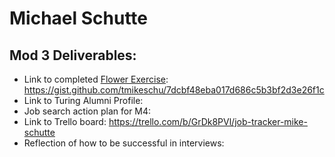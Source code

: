 # Michael Schutte

## Mod 3 Deliverables:

* Link to completed [Flower Exercise](https://github.com/turingschool/professional_skills/blob/master/files/Career%20Unit%20-%20The%20Flower%20Diagram.pdf): https://gist.github.com/tmikeschu/7dcbf48eba017d686c5b3bf2d3e26f1c
* Link to Turing Alumni Profile:
* Job search action plan for M4:
* Link to Trello board: https://trello.com/b/GrDk8PVl/job-tracker-mike-schutte
* Reflection of how to be successful in interviews: 
